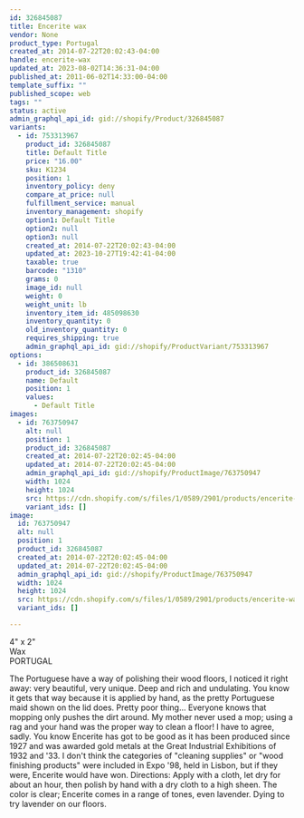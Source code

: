 ```yaml
---
id: 326845087
title: Encerite wax
vendor: None
product_type: Portugal
created_at: 2014-07-22T20:02:43-04:00
handle: encerite-wax
updated_at: 2023-08-02T14:36:31-04:00
published_at: 2011-06-02T14:33:00-04:00
template_suffix: ""
published_scope: web
tags: ""
status: active
admin_graphql_api_id: gid://shopify/Product/326845087
variants:
  - id: 753313967
    product_id: 326845087
    title: Default Title
    price: "16.00"
    sku: K1234
    position: 1
    inventory_policy: deny
    compare_at_price: null
    fulfillment_service: manual
    inventory_management: shopify
    option1: Default Title
    option2: null
    option3: null
    created_at: 2014-07-22T20:02:43-04:00
    updated_at: 2023-10-27T19:42:41-04:00
    taxable: true
    barcode: "1310"
    grams: 0
    image_id: null
    weight: 0
    weight_unit: lb
    inventory_item_id: 485098630
    inventory_quantity: 0
    old_inventory_quantity: 0
    requires_shipping: true
    admin_graphql_api_id: gid://shopify/ProductVariant/753313967
options:
  - id: 386508631
    product_id: 326845087
    name: Default
    position: 1
    values:
      - Default Title
images:
  - id: 763750947
    alt: null
    position: 1
    product_id: 326845087
    created_at: 2014-07-22T20:02:45-04:00
    updated_at: 2014-07-22T20:02:45-04:00
    admin_graphql_api_id: gid://shopify/ProductImage/763750947
    width: 1024
    height: 1024
    src: https://cdn.shopify.com/s/files/1/0589/2901/products/encerite-wax.jpeg?v=1406073765
    variant_ids: []
image:
  id: 763750947
  alt: null
  position: 1
  product_id: 326845087
  created_at: 2014-07-22T20:02:45-04:00
  updated_at: 2014-07-22T20:02:45-04:00
  admin_graphql_api_id: gid://shopify/ProductImage/763750947
  width: 1024
  height: 1024
  src: https://cdn.shopify.com/s/files/1/0589/2901/products/encerite-wax.jpeg?v=1406073765
  variant_ids: []

---
```


4" x 2"  
Wax  
PORTUGAL

The Portuguese have a way of polishing their wood floors, I noticed it right away: very beautiful, very unique. Deep and rich and undulating. You know it gets that way because it is applied by hand, as the pretty Portuguese maid shown on the lid does. Pretty poor thing... Everyone knows that mopping only pushes the dirt around. My mother never used a mop; using a rag and your hand was the proper way to clean a floor! I have to agree, sadly. You know Encerite has got to be good as it has been produced since 1927 and was awarded gold metals at the Great Industrial Exhibitions of 1932 and '33. I don't think the categories of "cleaning supplies" or "wood finishing products" were included in Expo '98, held in Lisbon, but if they were, Encerite would have won. Directions: Apply with a cloth, let dry for about an hour, then polish by hand with a dry cloth to a high sheen. The color is clear; Encerite comes in a range of tones, even lavender. Dying to try lavender on our floors.